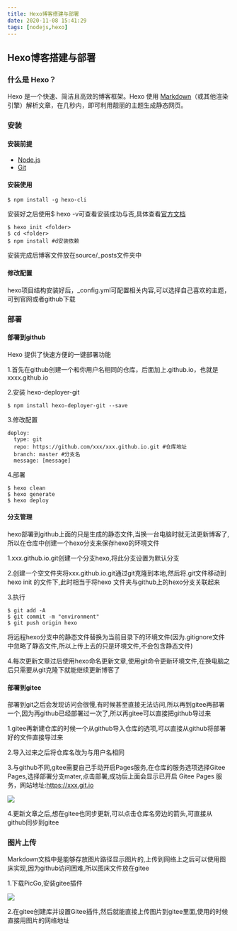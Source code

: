 ```yaml
---
title: Hexo博客搭建与部署
date: 2020-11-08 15:41:29
tags: [nodejs,hexo]
---
```


## Hexo博客搭建与部署

### 什么是 Hexo？

Hexo 是一个快速、简洁且高效的博客框架。Hexo 使用 [Markdown](http://daringfireball.net/projects/markdown/)（或其他渲染引擎）解析文章，在几秒内，即可利用靓丽的主题生成静态网页。

<!--more-->

### 安装

#### 安装前提

- [Node.js](http://nodejs.org/) 
- [Git](http://git-scm.com/)

#### 安装使用

```shell
$ npm install -g hexo-cli
```

安装好之后使用$ hexo -v可查看安装成功与否,具体查看[官方文档](https://hexo.io/zh-cn/)

```shell
$ hexo init <folder>
$ cd <folder>
$ npm install #d安装依赖
```

安装完成后博客文件放在source/_posts文件夹中

#### 修改配置

hexo项目结构安装好后，_config.yml可配置相关内容,可以选择自己喜欢的主题，可到官网或者github下载

### 部署

#### 部署到github

Hexo 提供了快速方便的一键部署功能

1.首先在github创建一个和你用户名相同的仓库，后面加上.github.io，也就是xxxx.github.io

2.安装 hexo-deployer-git

```shell
$ npm install hexo-deployer-git --save
```

3.修改配置

```shell
deploy:
  type: git
  repo: https://github.com/xxx/xxx.github.io.git #仓库地址
  branch: master #分支名
  message: [message]
```

4.部署

```shell
$ hexo clean
$ hexo generate
$ hexo deploy
```

#### 分支管理

hexo部署到github上面的只是生成的静态文件,当换一台电脑时就无法更新博客了,所以在仓库中创建一个hexo分支来保存hexo的环境文件

1.xxx.github.io.git创建一个分支hexo,将此分支设置为默认分支

2.创建一个空文件夹将xxx.github.io.git通过git克隆到本地,然后将.git文件移动到hexo init 的文件下,此时相当于将hexo 文件夹与github上的hexo分支关联起来

3.执行

```shell
$ git add -A
$ git commit -m "environment"
$ git push origin hexo
```

将远程hexo分支中的静态文件替换为当前目录下的环境文件(因为.gitignore文件中忽略了静态文件,所以上传上去的只是环境文件,不会包含静态文件)

4.每次更新文章过后使用hexo命名更新文章,使用git命令更新环境文件,在换电脑之后只需要从git克隆下就能继续更新博客了

#### 部署到gitee

部署到git之后会发现访问会很慢,有时候甚至直接无法访问,所以再到gitee再部署一个,因为再github已经部署过一次了,所以再gitee可以直接把github导过来

1.gitee再新建仓库的时候一个从github导入仓库的选项,可以直接从github将部署好的文件直接导过来

2.导入过来之后将仓库名改为与用户名相同

3.与github不同,gitee需要自己手动开启Pages服务,在仓库的服务选项选择Gitee Pages,选择部署分支mater,点击部署,成功后上面会显示已开启 Gitee Pages 服务，网站地址:https://xxx.git.io

![](https://gitee.com/LazyC-99/blog-images/raw/master/img/20201108153519.png)

4.更新文章之后,想在gitee也同步更新,可以点击仓库名旁边的箭头,可直接从github同步到gitee

### 图片上传

Markdown文档中是能够存放图片路径显示图片的,上传到网络上之后可以使用图床实现,因为github访问困难,所以图床文件放在gitee

1.下载PicGo,安装gitee插件

![](https://gitee.com/LazyC-99/blog-images/raw/master/img/20201108153403.png)



2.在gitee创建库并设置Gitee插件,然后就能直接上传图片到gitee里面,使用的时候直接用图片的网络地址